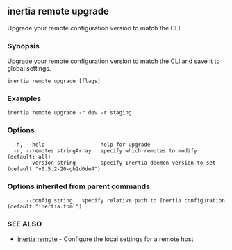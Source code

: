 ## inertia remote upgrade

Upgrade your remote configuration version to match the CLI

### Synopsis

Upgrade your remote configuration version to match the CLI and save it to global settings.

```
inertia remote upgrade [flags]
```

### Examples

```
inertia remote upgrade -r dev -r staging
```

### Options

```
  -h, --help                  help for upgrade
  -r, --remotes stringArray   specify which remotes to modify (default: all)
      --version string        specify Inertia daemon version to set (default "v0.5.2-20-gb2d0de4")
```

### Options inherited from parent commands

```
      --config string   specify relative path to Inertia configuration (default "inertia.toml")
```

### SEE ALSO

* [inertia remote](inertia_remote.md)	 - Configure the local settings for a remote host

